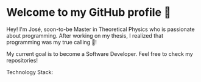 # Welcome to my GitHub profile :wave:

Hey! I'm José, soon-to-be Master in Theoretical Physics who is passionate about programming. After working on my thesis, I realized that programming was my true calling :slightly_smiling_face:!

My current goal is to become a Software Developer. Feel free to check my repositories!

Technology Stack:



